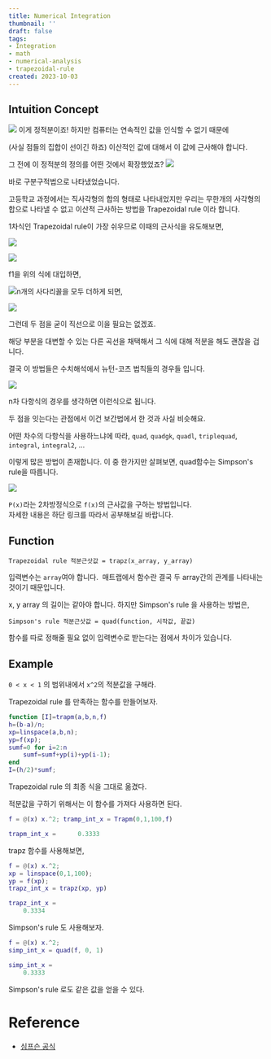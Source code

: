 ```yaml
---
title: Numerical Integration
thumbnail: ''
draft: false
tags:
- Integration
- math
- numerical-analysis
- trapezoidal-rule
created: 2023-10-03
---
```


## Intuition Concept

![](Pasted%20image%2020231003183435.png)
이게 정적분이죠! 하지만 컴퓨터는 연속적인 값을 인식할 수 없기 때문에 

(사실 점들의 집합이 선이긴 하죠) 이산적인 값에 대해서 이 값에 근사해야 합니다.

그 전에 이 정적분의 정의를 어떤 것에서 확장했었죠?
![](Screen%20Shot%202023-10-03%20at%206.35.10%20PM.png)

바로 구분구적법으로 나타냈었습니다. 

고등학교 과정에서는 직사각형의 합의 형태로 나타내었지만 우리는 무한개의 사각형의 합으로 나타낼 수 없고 이산적  근사하는 방법을 Trapezoidal rule 이라 합니다.

1차식인 Trapezoidal rule이 가장 쉬우므로 이때의 근사식을 유도해보면,

![](Pasted%20image%2020231003183545.png)

![](Pasted%20image%2020231003184116.png)

f1을 위의 식에 대입하면,

![](Pasted%20image%2020231003184123.png)n개의 사다리꼴을 모두 더하게 되면,

![](Pasted%20image%2020231003184132.png)

그런데 두 점을 굳이 직선으로 이을 필요는 없겠죠. 

해당 부분을 대변할 수 있는 다른 곡선을 채택해서 그 식에 대해 적분을 해도 괜찮을 겁니다.

결국 이 방법들은 수치해석에서 뉴턴-코츠 법칙들의 경우들 입니다.

![](Pasted%20image%2020231003184140.png)

n차 다항식의 경우를 생각하면 이런식으로 됩니다.

두 점을 잇는다는 관점에서 이건 보간법에서 한 것과 사실 비슷해요. 

어떤 차수의 다항식을 사용하느냐에 따라, `quad`, `quadgk`, `quadl`, `triplequad`, `integral`, `integral2`, ...

이렇게 많은 방법이 존재합니다. 이 중 한가지만 살펴보면, quad함수는 Simpson's rule을 따릅니다.

![](Screen%20Shot%202023-10-03%20at%206.42.06%20PM.png)

`P(x)`라는 2차방정식으로 `f(x)`의 근사값을 구하는 방법입니다.  
자세한 내용은  하단 링크를 따라서 공부해보길 바랍니다.

## Function

````
Trapezoidal rule 적분근삿값 = trapz(x_array, y_array)
````

입력변수는 `array`여야 합니다.  매트랩에서 함수란 결국 두 array간의 관계를 나타내는 것이기 때문입니다. 

x, y array 의 길이는 같아야 합니다. 하지만 Simpson's rule 을 사용하는 방법은,

````
Simpson's rule 적분근삿값 = quad(function, 시작값, 끝값)
````

함수를 따로 정해줄 필요 없이 입력변수로 받는다는 점에서 차이가 있습니다.

## Example

`0 < x < 1` 의 범위내에서 `x^2`의 적분값을 구해라.

Trapezoidal rule 를 만족하는 함수를 만들어보자.

````matlab
function [I]=trapm(a,b,n,f) 
h=(b-a)/n; 
xp=linspace(a,b,n); 
yp=f(xp); 
sumf=0 for i=2:n     
	sumf=sumf+yp(i)+yp(i-1); 
end 
I=(h/2)*sumf;
````

Trapezoidal rule 의 최종 식을 그대로 옮겼다.

적분값을 구하기 위해서는 이 함수를 가져다 사용하면 된다.

````matlab
f = @(x) x.^2; tramp_int_x = Trapm(0,1,100,f) 
````

````matlab
trapm_int_x =      0.3333
````

trapz 함수를 사용해보면,

````matlab
f = @(x) x.^2; 
xp = linspace(0,1,100); 
yp = f(xp); 
trapz_int_x = trapz(xp, yp)
````

````matlab
trapz_int_x =      
	0.3334
````

Simpson's rule 도 사용해보자.

````matlab
f = @(x) x.^2; 
simp_int_x = quad(f, 0, 1)
````

````matlab
simp_int_x =     
	0.3333
````

Simpson's rule 로도 같은 값을 얻을 수 있다.

# Reference

* [심프슨 공식](https://ko.wikipedia.org/wiki/%EC%8B%AC%ED%94%84%EC%8A%A8_%EA%B3%B5%EC%8B%9D)
